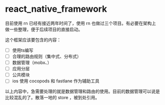 # react_native_framework

目前使用 rn 已经有接近两年时间了，使用 rn 也做过三个项目。有必要在架构上做一些整理，便于后续项目的直接启动。

这个框架应该要包含的内容：

- [ ] 使用ts编写
- [ ] 合理的路由规则（集中式、分布式）
- [ ] 数据管理（mobx、）
- [ ] 应用分层
- [ ] 公共模块
- [ ] ios 使用 cocopods 和 fastlane 作为辅助工具

以上内容中，急需要处理的就是数据管理和路由的使用。目前的数据管理可以说是比较混乱的了。散落一地的 store ，被到处引用。

